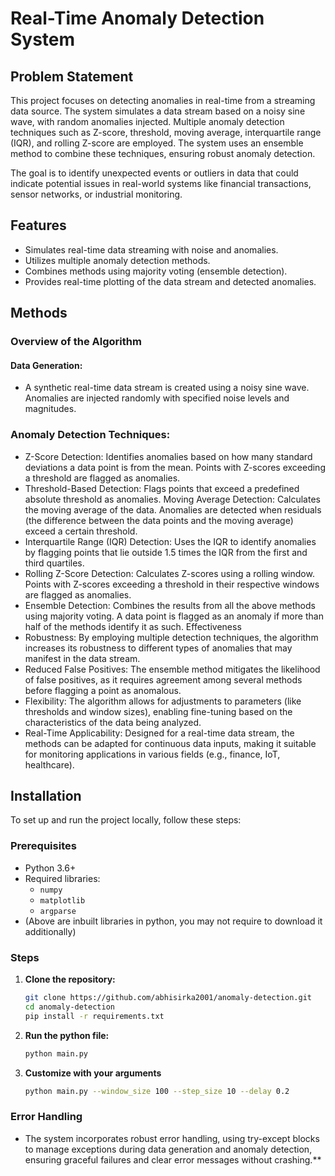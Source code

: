 # Real-Time Anomaly Detection System

## Problem Statement

This project focuses on detecting anomalies in real-time from a streaming data source. The system simulates a data stream based on a noisy sine wave, with random anomalies injected. Multiple anomaly detection techniques such as Z-score, threshold, moving average, interquartile range (IQR), and rolling Z-score are employed. The system uses an ensemble method to combine these techniques, ensuring robust anomaly detection.

The goal is to identify unexpected events or outliers in data that could indicate potential issues in real-world systems like financial transactions, sensor networks, or industrial monitoring.

## Features
- Simulates real-time data streaming with noise and anomalies.
- Utilizes multiple anomaly detection methods.
- Combines methods using majority voting (ensemble detection).
- Provides real-time plotting of the data stream and detected anomalies.

## Methods 
### Overview of the Algorithm
#### Data Generation:

- A synthetic real-time data stream is created using a noisy sine wave. Anomalies are injected randomly with specified noise levels and magnitudes.

### Anomaly Detection Techniques:

- Z-Score Detection: Identifies anomalies based on how many standard deviations a data point is from the mean. Points with Z-scores exceeding a threshold are flagged as anomalies.
- Threshold-Based Detection: Flags points that exceed a predefined absolute threshold as anomalies.
Moving Average Detection: Calculates the moving average of the data. Anomalies are detected when residuals (the difference between the data points and the moving average) exceed a certain threshold.
- Interquartile Range (IQR) Detection: Uses the IQR to identify anomalies by flagging points that lie outside 1.5 times the IQR from the first and third quartiles.
- Rolling Z-Score Detection: Calculates Z-scores using a rolling window. Points with Z-scores exceeding a threshold in their respective windows are flagged as anomalies.
- Ensemble Detection: Combines the results from all the above methods using majority voting. A data point is flagged as an anomaly if more than half of the methods identify it as such.
Effectiveness
- Robustness: By employing multiple detection techniques, the algorithm increases its robustness to different types of anomalies that may manifest in the data stream.
- Reduced False Positives: The ensemble method mitigates the likelihood of false positives, as it requires agreement among several methods before flagging a point as anomalous.
- Flexibility: The algorithm allows for adjustments to parameters (like thresholds and window sizes), enabling fine-tuning based on the characteristics of the data being analyzed.
- Real-Time Applicability: Designed for a real-time data stream, the methods can be adapted for continuous data inputs, making it suitable for monitoring applications in various fields (e.g., finance, IoT, healthcare).

## Installation

To set up and run the project locally, follow these steps:

### Prerequisites

- Python 3.6+
- Required libraries:
  - `numpy`
  - `matplotlib`
  - `argparse`
- (Above are inbuilt libraries in python, you may not require to download it additionally)

### Steps

1. **Clone the repository:**

   ```bash
   git clone https://github.com/abhisirka2001/anomaly-detection.git
   cd anomaly-detection
   pip install -r requirements.txt


2. **Run the python file:**
   ```bash
   python main.py

3. **Customize with your arguments**
   ```bash
   python main.py --window_size 100 --step_size 10 --delay 0.2


### Error Handling 
- The system incorporates robust error handling, using try-except blocks to manage exceptions during data generation and anomaly detection, ensuring graceful failures and clear error messages without crashing.**




